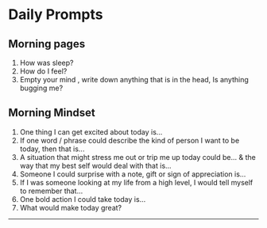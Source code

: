 # Daily Prompts
## Morning pages
1. How was sleep?
1. How do I feel?
1. Empty your mind , write down anything that is in the head, Is anything bugging me?

## Morning Mindset
1. One thing I can get excited about today is...
2. If one word / phrase could describe the kind of person I want to be today, then that is...
3. A situation that might stress me out or trip me up today could be... & the way that my best self would deal with that is...
4. Someone I could surprise with a note, gift or sign of appreciation is...
5. If I was someone looking at my life from a high level, I would tell myself to remember that...
6. One bold action I could take today is...
7. What would make today great?

---
